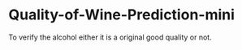 # Quality-of-Wine-Prediction-mini
To verify the alcohol either it is a original good quality or not.
